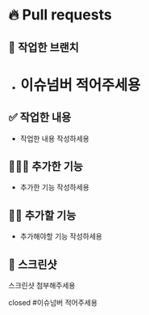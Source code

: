 # 🔥 Pull requests
## 🌴 작업한 브랜치
- # 이슈넘버 적어주세용

## ✅ 작업한 내용
- 작업한 내용 작성하세용

## 💁🏻‍♂️ 추가한 기능
- 추가한 기능 작성하세용

## 🧗🏻 추가할 기능
- 추가해야할 기능 작성하세용

## 📸 스크린샷
스크린샷 첨부해주세용

closed #이슈넘버 적어주세용 


